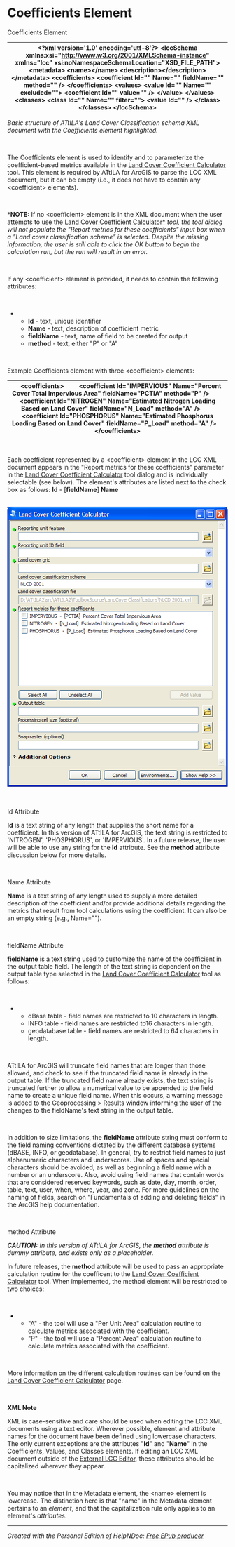 # Coefficients Element

Coefficients Element

| \<?xml version='1.0' encoding='utf-8'?\> \<lccSchema xmlns:xsi="http://www.w3.org/2001/XMLSchema-instance" xmlns="lcc" xsi:noNamespaceSchemaLocation="XSD\_FILE\_PATH"\> \<metadata\> \<name\>\</name\> \<description\>\</description\> \</metadata\> \<coefficients\> \<coefficient Id="" Name="" fieldName="" method="" /\> \</coefficients\> \<values\> \<value Id="" Name="" excluded=""\> \<coefficient Id="" value="" /\> \</value\> \</values\> \<classes\> \<class Id="" Name="" filter=""\> \<value Id="" /\> \</class\> \</classes\> \</lccSchema\> |
| --- |


*Basic structure of ATtILA's Land Cover Classification schema XML document with the Coefficients element highlighted.*

&nbsp;

The Coefficients element is used to identify and to parameterize the coefficient-based metrics available in the [Land Cover Coefficient Calculator](<LandCoverCoefficientCalculator.md>) tool. This element is required by ATtILA for ArcGIS to parse the LCC XML document, but it can be empty (i.e., it does not have to contain any \<coefficient\> elements).

&nbsp;

***NOTE:** If no \<coefficient\> element is in the XML document when the user attempts to use the [Land Cover Coefficient Calculator*](<LandCoverCoefficientCalculator.md>) *tool, the tool dialog will not populate the "Report metrics for these coefficients" input box when a "Land cover classification scheme" is selected. Despite the missing information, the user is still able to click the OK button to begin the calculation run, but the run will result in an error.*

&nbsp;

If any \<coefficient\> element is provided, it needs to contain the following attributes:

&nbsp;

* &nbsp;
  * **Id** - text, unique identifier
  * **Name** - text, description of coefficient metric
  * **fieldName** - text, name of field to be created for output
  * **method** - text, either "P" or "A"

&nbsp;

Example Coefficients element with three \<coefficient\> elements:

| &nbsp; &nbsp; \<coefficients\> &nbsp; &nbsp; &nbsp; &nbsp; \<coefficient Id="IMPERVIOUS" Name="Percent Cover Total Impervious Area" fieldName="PCTIA" method="P" /\> &nbsp; &nbsp; &nbsp; &nbsp; \<coefficient Id="NITROGEN" Name="Estimated Nitrogen Loading Based on Land Cover" fieldName="N\_Load" method="A" /\> &nbsp; &nbsp; &nbsp; &nbsp; \<coefficient Id="PHOSPHORUS" Name="Estimated Phosphorus Loading Based on Land Cover" fieldName="P\_Load" method="A" /\> &nbsp; &nbsp; \</coefficients\> |
| --- |


&nbsp;

Each coefficient represented by a \<coefficient\> element in the LCC XML document appears in the "Report metrics for these coefficients" parameter in the [Land Cover Coefficient Calculator](<LandCoverCoefficientCalculator.md>) tool dialog and is individually selectable (see below). The element's attributes are listed next to the check box as follows: **Id** - \[**fieldName**\] **Name**

&nbsp; &nbsp; ![Image](<lib/ATtILA%20LCCC%20Dialog.png>)

&nbsp;

Id Attribute

**Id** is a text string of any length that supplies the short name for a coefficient. In this version of ATtILA for ArcGIS, the text string is restricted to 'NITROGEN', 'PHOSPHORUS', or 'IMPERVIOUS'. In a future release, the user will be able to use any string for the **Id** attribute. See the **method** attribute discussion below for more details.

&nbsp;

Name Attribute

**Name** is a text string of any length used to supply a more detailed description of the coefficient and/or provide additional details regarding the metrics that result from tool calculations using the coefficient. It can also be an empty string (e.g., Name="").

&nbsp;

fieldName Attribute

**fieldName** is a text string used to customize the name of the coefficient in the output table field. The length of the text string is dependent on the output table type selected in the [Land Cover Coefficient Calculator](<LandCoverCoefficientCalculator.md>) tool as follows:

&nbsp;

* &nbsp;
  * dBase table - field names are restricted to 10 characters in length.
  * INFO table - field names are restricted to16 characters in length.
  * geodatabase table - field names are restricted to 64 characters in length.&nbsp;

&nbsp;

ATtILA for ArcGIS will truncate field names that are longer than those allowed, and check to see if the truncated field name is already in the output table. If the truncated field name already exists, the text string is truncated further to allow a numerical value to be appended to the field name to create a unique field name. When this occurs, a warning message is added to the Geoprocessing \> Results window informing the user of the changes to the fieldName's text string in the output table.

&nbsp;

In addition to size limitations, the **fieldName** attribute string must conform to the field naming conventions dictated by the different database systems (dBASE, INFO, or geodatabase). In general, try to restrict field names to just alphanumeric characters and underscores. Use of spaces and special characters should be avoided, as well as beginning a field name with a number or an underscore. Also, avoid using field names that contain words that are considered reserved keywords, such as date, day, month, order, table, text, user, when, where, year, and zone. For more guidelines on the naming of fields, search on "Fundamentals of adding and deleting fields" in the ArcGIS help documentation.

&nbsp;

method Attribute

***CAUTION:** In this version of ATtILA for ArcGIS, the **method** attribute is dummy attribute, and exists only as a placeholder.* &nbsp;

In future releases, the **method** attribute will be used to pass an appropriate calculation routine for the coefficent to the [Land Cover Coefficient Calculator](<LandCoverCoefficientCalculator.md>) tool. When implemented, the method element will be restricted to two choices:

&nbsp;

* &nbsp;
  * "A" - the tool will use a "Per Unit Area" calculation routine to calculate metrics associated with the coefficient.
  * "P" - the tool will use a "Percent Area" calculation routine to calculate metrics associated with the coefficient.

&nbsp;

More information on the different calculation routines can be found on the [Land Cover Coefficient Calculator](<LandCoverCoefficientCalculator.md>) page.

&nbsp;

**XML Note**

XML is case-sensitive and care should be used when editing the LCC XML documents using a text editor. Wherever possible, element and attribute names for the document have been defined using lowercase characters. The only current exceptions are the attributes "**Id**" and "**Name**" in the Coefficients, Values, and Classes elements. If editing an LCC XML document outside of the [External LCC Editor](<ExternalLCCEditor.md>), these attributes should be capitalized wherever they appear.

&nbsp;

You may notice that in the Metadata element, the \<name\> element is lowercase. The distinction here is that "name" in the Metadata element pertains to an *element*, and that the capitalization rule only applies to an element's *attributes*.

***
_Created with the Personal Edition of HelpNDoc: [Free EPub producer](<https://www.helpndoc.com/create-epub-ebooks>)_
